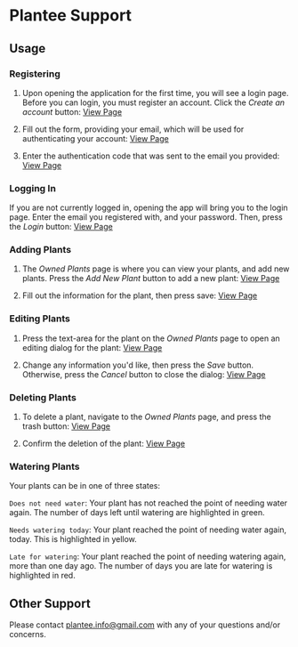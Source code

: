 # Plantee Support

## Usage

### Registering

1. Upon opening the application for the first time, you will see a login page. Before you can login, you must register an account. Click the *Create an account* button: [View Page](login.jpg)

2. Fill out the form, providing your email, which will be used for authenticating your account: [View Page](register.jpg)

3. Enter the authentication code that was sent to the email you provided: [View Page](authenticate.jpg)

### Logging In

If you are not currently logged in, opening the app will bring you to the login page. Enter the email you registered with, and your password. Then, press the *Login* button: [View Page](login.jpg)

### Adding Plants

1. The *Owned Plants* page is where you can view your plants, and add new plants. Press the *Add New Plant* button to add a new plant: [View Page](owned_plants_page.jpg)

2. Fill out the information for the plant, then press save: [View Page](create_plant.jpg)

### Editing Plants

1. Press the text-area for the plant on the *Owned Plants* page to open an editing dialog for the plant: [View Page](owned_plants_page.jpg)

2. Change any information you'd like, then press the *Save* button. Otherwise, press the *Cancel* button to close the dialog: [View Page](create_plant.jpg)

### Deleting Plants

1. To delete a plant, navigate to the *Owned Plants* page, and press the trash button: [View Page](owned_plants_page.jpg)

2. Confirm the deletion of the plant: [View Page](confirm_deletion.jpg)

### Watering Plants

Your plants can be in one of three states:

`Does not need water`: Your plant has not reached the point of needing water again. The number of days left until watering are highlighted in green.

`Needs watering today`: Your plant reached the point of needing water again, today. This is highlighted in yellow.

`Late for watering`: Your plant reached the point of needing watering again, more than one day ago. The number of days you are late for watering is highlighted in red.

## Other Support

Please contact plantee.info@gmail.com with any of your questions and/or concerns.
